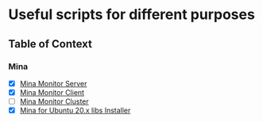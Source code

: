 # Useful scripts for different purposes

## Table of Context

### Mina
+ [x] [Mina Monitor Server](mina/monitor/server)
+ [x] [Mina Monitor Client](mina/monitor/client)
+ [ ] [Mina Monitor Cluster]()
+ [x] [Mina for Ubuntu 20.x libs Installer](mina/ubuntu-20.04)